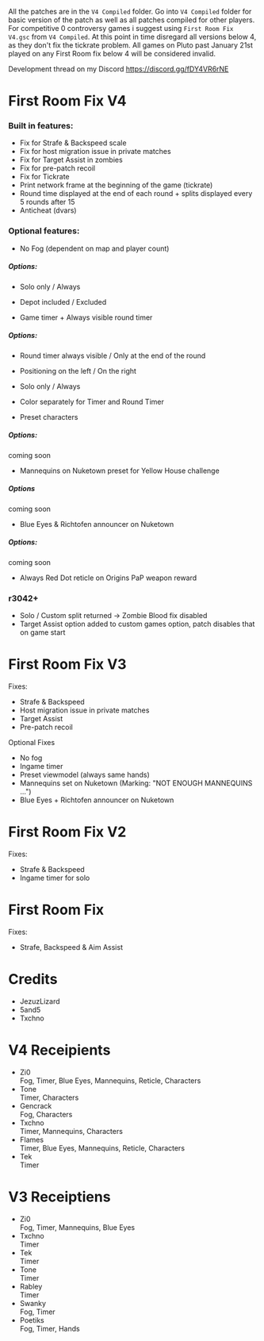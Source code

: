 All the patches are in the `V4 Compiled` folder.
Go into `V4 Compiled` folder for basic version of the patch as well as all patches compiled for other players.
For competitive 0 controversy games i suggest using `First Room Fix V4.gsc` from `V4 Compiled`.
At this point in time disregard all versions below 4, as they don't fix the tickrate problem. All games on Pluto past January 21st played on any First Room fix below 4 will be considered invalid.

Development thread on my Discord https://discord.gg/fDY4VR6rNE

# First Room Fix V4
### Built in features:
- Fix for Strafe & Backspeed scale
- Fix for host migration issue in private matches
- Fix for Target Assist in zombies
- Fix for pre-patch recoil
- Fix for Tickrate
- Print network frame at the beginning of the game (tickrate)
- Round time displayed at the end of each round + splits displayed every 5 rounds after 15
- Anticheat (dvars)

### Optional features:
- No Fog (dependent on map and player count)
##### Options:
- Solo only / Always
- Depot included / Excluded

- Game timer + Always visible round timer
##### Options:
- Round timer always visible / Only at the end of the round
- Positioning on the left / On the right
- Solo only / Always
- Color separately for Timer and Round Timer

- Preset characters
##### Options:
coming soon

- Mannequins on Nuketown preset for Yellow House challenge
##### Options
coming soon

- Blue Eyes & Richtofen announcer on Nuketown
##### Options:
coming soon

- Always Red Dot reticle on Origins PaP weapon reward

### r3042+
- Solo / Custom split returned -> Zombie Blood fix disabled
- Target Assist option added to custom games option, patch disables that on game start

# First Room Fix V3
Fixes:
- Strafe & Backspeed
- Host migration issue in private matches
- Target Assist
- Pre-patch recoil

Optional Fixes
- No fog
- Ingame timer
- Preset viewmodel (always same hands)
- Mannequins set on Nuketown (Marking: "NOT ENOUGH MANNEQUINS ...")
- Blue Eyes + Richtofen announcer on Nuketown

# First Room Fix V2
Fixes:
- Strafe & Backspeed
- Ingame timer for solo

# First Room Fix
Fixes:
- Strafe, Backspeed & Aim Assist

# Credits
- JezuzLizard
- 5and5
- Txchno

# V4 Receipients
- Zi0 <br>
Fog, Timer, Blue Eyes, Mannequins, Reticle, Characters
- Tone <br>
Timer, Characters
- Gencrack <br>
Fog, Characters
- Txchno <br>
Timer, Mannequins, Characters
- Flames <br>
Timer, Blue Eyes, Mannequins, Reticle, Characters
- Tek <br>
Timer

# V3 Receiptiens 
- Zi0 <br>
Fog, Timer, Mannequins, Blue Eyes
- Txchno <br>
Timer
- Tek <br>
Timer
- Tone <br>
Timer
- Rabley <br>
Timer
- Swanky <br>
Fog, Timer
- Poetiks <br>
Fog, Timer, Hands